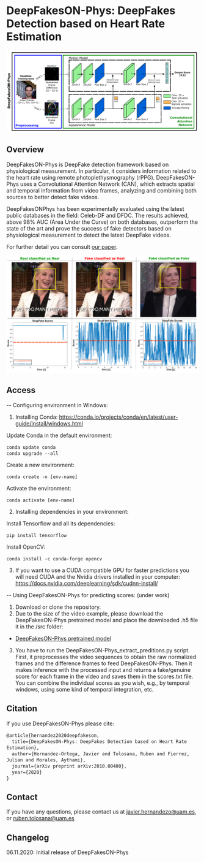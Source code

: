 # DeepFakesON-Phys: DeepFakes Detection based on Heart Rate Estimation

![Header](./images/dibujo.png)

## Overview
DeepFakesON-Phys is DeepFake detection framework based on physiological measurement. In particular, it considers
information related to the heart rate using remote photoplethysmography (rPPG). 
DeepFakesON-Phys uses a Convolutional Attention Network (CAN), which extracts spatial and temporal information from video frames, analyzing and combining both sources to better detect fake videos. 

DeepFakesONPhys has been experimentally evaluated using the latest public databases in the field: Celeb-DF and DFDC. The results
achieved, above 98% AUC (Area Under the Curve) on both databases, outperform the state of the art and prove the success of fake detectors based on physiological measurement to detect the latest DeepFake videos.

For further detail you can consult [our paper](https://arxiv.org/pdf/2010.00400.pdf).

![Example](images/cases_scores.png)

## Access

-- Configuring environment in Windows:

1) Installing Conda: https://conda.io/projects/conda/en/latest/user-guide/install/windows.html

  Update Conda in the default environment:

    conda update conda
    conda upgrade --all

  Create a new environment:

    conda create -n [env-name]

  Activate the environment:

    conda activate [env-name]

2) Installing dependencies in your environment:

  Install Tensorflow and all its dependencies: 
    
    pip install tensorflow
    
  Install OpenCV:

    conda install -c conda-forge opencv
  
3) If you want to use a CUDA compatible GPU for faster predictions you will need CUDA and the Nvidia drivers installed in your computer: https://docs.nvidia.com/deeplearning/sdk/cudnn-install/
 
   
-- Using DeepFakesON-Phys for predicting scores: (under work)

  1) Download or clone the repository. 
  2) Due to the size of the video example, please download the DeepFakesON-Phys pretrained model and place the downloaded .h5 file it in the /src folder:  
  
  - <a href="https://github.com/BiDAlab/DeePFakesON-Phys/releases/download/v1/DeepFakesON-Phys.h5" rel="nofollow">DeepFakesON-Phys pretrained model</a> 
  
  3) You have to run the DeepFakesON-Phys_extract_preditions.py script. First, it preprocesses the video sequences to obtain the raw normalized frames and the difference frames   to feed DeepFakesON-Phys. Then it makes inference with the processed input and returns a fake/genuine score for each frame in the video and saves them in the scores.txt file.   You can combine the individual scores as you wish, e.g., by temporal windows, using some kind of temporal integration, etc.
  


## Citation
If you use DeepFakesON-Phys please cite:

```
@article{hernandez2020deepfakeson,
  title={DeepFakesON-Phys: DeepFakes Detection based on Heart Rate Estimation},
  author={Hernandez-Ortega, Javier and Tolosana, Ruben and Fierrez, Julian and Morales, Aythami},
  journal={arXiv preprint arXiv:2010.00400},
  year={2020}
}

```
## Contact
If you have any questions, please contact us at [javier.hernandezo@uam.es](javier.hernandezo@uam.es), or [ruben.tolosana@uam.es](ruben.tolosana@uam.es)

## Changelog
06.11.2020: Initial release of DeepFakesON-Phys

